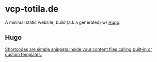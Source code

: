 # vcp-totila.de

A minimal static website, build (a.k.a generated) w/ [Hugo](https://gohugo.io/).

## Hugo

[Shortcodes are simple snippets inside your content files calling built-in or custom templates.](https://gohugo.io/content-management/shortcodes/)